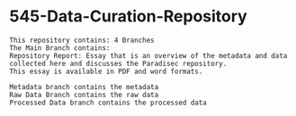 # 545-Data-Curation-Repository
	This repository contains: 4 Branches
 	The Main Branch contains: 
 	Repository Report: Essay that is an overview of the metadata and data collected here and discusses the Paradisec repository. 
  	This essay is available in PDF and word formats.
 	
 	Metadata branch contains the metadata
  	Raw Data Branch contains the raw data 
  	Processed Data branch contains the processed data
